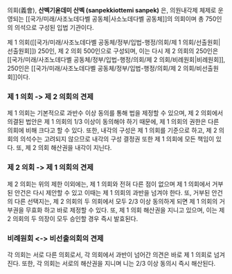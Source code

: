 의회(義會), **산벡기옫데미 산벡 (sanpekkiottemi sanpek)** 은, 의원내각제 체제로 운영되는 [[국가/미래/사조노데다벨 공동체|사소노데다벨 공동체]]의 의회이며 총 750인의 의석으로 구성된 입법 기관이다.

제 1 의회([[국가/미래/사조노데다벨 공동체/정부/입법-행정/의회/제 1 의회/선출원회|선출원회]]) 250인, 제 2 의회 500인으로 구성되며, 이는 다시 제 2 의회의 250인은 [[국가/미래/사조노데다벨 공동체/정부/입법-행정/의회/제 2 의회/비례원회|비례원회]], 250인은 [[국가/미래/사조노데다벨 공동체/정부/입법-행정/의회/제 2 의회/비선출원회]]이다.

### 제 1 의회 -> 제 2 의회의 견제
제 1 의회는 기본적으로 과반수 이상 동의를 통해 법을 제정할 수 있으며, 제 2 의회에서 의결된 법안은 제 1 의회의 1/3 이상이 동의해야 하기 때문에, 제 1 의회의 권한은 다른 의회에 비해 크다고 할 수 있다. 또한, 내각의 구성은 제 1 의회를 기준으로 하고, 제 2 의회의 의석수는 고려되지 않으므로 내각의 구성 결정권 또한 제 1 의회에 모든 책임이 있다. 또, 제 2 의회 해산권을 내각이 지닌다.

### 제 2 의회 -> 제 1 의회의 견제
제 2 의회는 위의 제한 이외에는, 제 1 의회와 전혀 다른 점이 없으며 제 1 의회에서 거부된 안건은 다시 제안할 수 있고 이때는 제 1 의회의 과반을 넘겨야 한다. 또, 거부된 안건의 다른 선택지는, 제 2 의회의 두 의회에서 모두 2/3 이상 동의하게 되면 제 1 의회의 거부권을 무효화 하고 바로 제정할 수 있다. 또, 제 1 의회 해산권을 지니고 있으며, 이는 제 2 의회의 두 의장이 모두 승인할 경우 즉시 발효된다.

### 비례원회 <-> 비선출의회의 견제
각 의회는 서로 다른 의회로서, 각 의회에서 과반이 넘어간 의견은 바로 제 1 의회로 넘겨진다. 또한, 각 의회는 서로의 해산권을 지니며 니는 2/3 이상 동의시 즉시 해산된다.